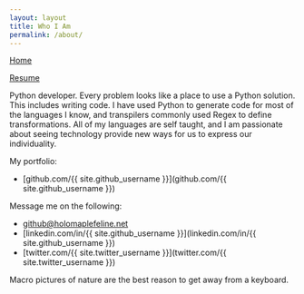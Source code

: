 ```yaml
---
layout: layout
title: Who I Am
permalink: /about/
---
```


[Home](/)

[Resume](/resume/)

Python developer. Every problem looks like a place to use a Python solution. This includes writing code. I have used Python to generate code for most of the languages I know, and transpilers commonly used Regex to define transformations. All of my languages are self taught, and I am passionate about seeing technology provide new ways for us to express our individuality.

My portfolio:
- [github.com/{{ site.github_username }}](github.com/{{ site.github_username }})

Message me on the following:
- [github@holomaplefeline.net](github@holomaplefeline.net)
- [linkedin.com/in/{{ site.github_username }}](linkedin.com/in/{{ site.github_username }})
- [twitter.com/{{ site.twitter_username }}](twitter.com/{{ site.twitter_username }})

Macro pictures of nature are the best reason to get away from a keyboard.
